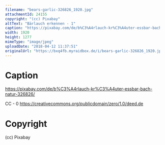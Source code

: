```yaml
---
filename: "bears-garlic-326826_1920.jpg"
attachmentId: 24155
copyright: "(cc) Pixabay"
altText: "Bärlauch erkennen - 1"
caption: "https://pixabay.com/de/b%C3%A4rlauch-kr%C3%A4uter-essbar-bach-natur-326826/\n\nCC - 0 \nhttps://creativecommons.org/publicdomain/zero/1.0/deed.de"
width: 1920
height: 1277
mimeType: "image/jpeg"
uploadDate: "2018-04-12 11:37:51"
originalUrl: "https://bxq4fb.myraidbox.de/i/bears-garlic-326826_1920.jpg"
---
```


# Caption

https://pixabay.com/de/b%C3%A4rlauch-kr%C3%A4uter-essbar-bach-natur-326826/

CC - 0 
https://creativecommons.org/publicdomain/zero/1.0/deed.de

# Copyright

(cc) Pixabay
